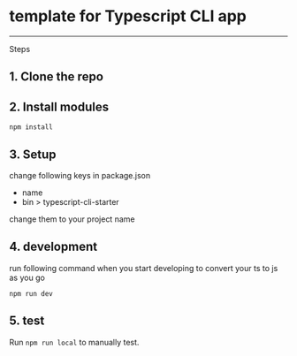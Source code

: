 # template for Typescript CLI app

---

Steps

## 1. Clone the repo

## 2. Install modules

```
npm install
```

## 3. Setup

change following keys in package.json

- name
- bin > typescript-cli-starter

change them to your project name

## 4. development

run following command when you start developing to convert your ts to js as you go

```
npm run dev
```

## 5. test

Run `npm run local` to manually test.
